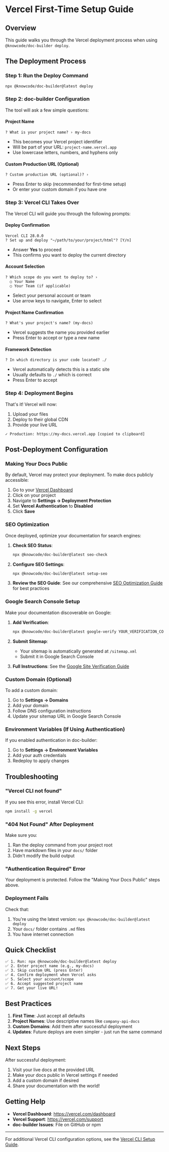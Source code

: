 # Vercel First-Time Setup Guide

## Overview

This guide walks you through the Vercel deployment process when using `@knowcode/doc-builder deploy`.

## The Deployment Process

### Step 1: Run the Deploy Command

```bash
npx @knowcode/doc-builder@latest deploy
```

### Step 2: doc-builder Configuration

The tool will ask a few simple questions:

#### Project Name
```
? What is your project name? › my-docs
```
- This becomes your Vercel project identifier
- Will be part of your URL: `project-name.vercel.app`
- Use lowercase letters, numbers, and hyphens only

#### Custom Production URL (Optional)
```
? Custom production URL (optional)? › 
```
- Press Enter to skip (recommended for first-time setup)
- Or enter your custom domain if you have one

### Step 3: Vercel CLI Takes Over

The Vercel CLI will guide you through the following prompts:

#### Deploy Confirmation
```
Vercel CLI 28.0.0
? Set up and deploy "~/path/to/your/project/html"? [Y/n]
```
- Answer **Yes** to proceed
- This confirms you want to deploy the current directory

#### Account Selection
```
? Which scope do you want to deploy to? › 
  ○ Your Name
  ○ Your Team (if applicable)
```
- Select your personal account or team
- Use arrow keys to navigate, Enter to select

#### Project Name Confirmation
```
? What's your project's name? (my-docs)
```
- Vercel suggests the name you provided earlier
- Press Enter to accept or type a new name

#### Framework Detection
```
? In which directory is your code located? ./
```
- Vercel automatically detects this is a static site
- Usually defaults to `./` which is correct
- Press Enter to accept

### Step 4: Deployment Begins

That's it! Vercel will now:
1. Upload your files
2. Deploy to their global CDN
3. Provide your live URL

```
✓ Production: https://my-docs.vercel.app [copied to clipboard]
```

## Post-Deployment Configuration

### Making Your Docs Public

By default, Vercel may protect your deployment. To make docs publicly accessible:

1. Go to your [Vercel Dashboard](https://vercel.com/dashboard)
2. Click on your project
3. Navigate to **Settings → Deployment Protection**
4. Set **Vercel Authentication** to **Disabled**
5. Click **Save**

### SEO Optimization

Once deployed, optimize your documentation for search engines:

1. **Check SEO Status**:
   ```bash
   npx @knowcode/doc-builder@latest seo-check
   ```

2. **Configure SEO Settings**:
   ```bash
   npx @knowcode/doc-builder@latest setup-seo
   ```

3. **Review the SEO Guide**: See our comprehensive [SEO Optimization Guide](./guides/seo-optimization-guide.md) for best practices

### Google Search Console Setup

Make your documentation discoverable on Google:

1. **Add Verification**:
   ```bash
   npx @knowcode/doc-builder@latest google-verify YOUR_VERIFICATION_CODE
   ```

2. **Submit Sitemap**: 
   - Your sitemap is automatically generated at `/sitemap.xml`
   - Submit it in Google Search Console

3. **Full Instructions**: See the [Google Site Verification Guide](./guides/google-site-verification-guide.md)

### Custom Domain (Optional)

To add a custom domain:
1. Go to **Settings → Domains**
2. Add your domain
3. Follow DNS configuration instructions
4. Update your sitemap URL in Google Search Console

### Environment Variables (If Using Authentication)

If you enabled authentication in doc-builder:
1. Go to **Settings → Environment Variables**
2. Add your auth credentials
3. Redeploy to apply changes

## Troubleshooting

### "Vercel CLI not found"

If you see this error, install Vercel CLI:
```bash
npm install -g vercel
```

### "404 Not Found" After Deployment

Make sure you:
1. Ran the deploy command from your project root
2. Have markdown files in your `docs/` folder
3. Didn't modify the build output

### "Authentication Required" Error

Your deployment is protected. Follow the "Making Your Docs Public" steps above.

### Deployment Fails

Check that:
1. You're using the latest version: `npx @knowcode/doc-builder@latest deploy`
2. Your `docs/` folder contains `.md` files
3. You have internet connection

## Quick Checklist

```
✅ 1. Run: npx @knowcode/doc-builder@latest deploy
✅ 2. Enter project name (e.g., my-docs)
✅ 3. Skip custom URL (press Enter)
✅ 4. Confirm deployment when Vercel asks
✅ 5. Select your account/scope
✅ 6. Accept suggested project name
✅ 7. Get your live URL!
```

## Best Practices

1. **First Time**: Just accept all defaults
2. **Project Names**: Use descriptive names like `company-api-docs`
3. **Custom Domains**: Add them after successful deployment
4. **Updates**: Future deploys are even simpler - just run the same command

## Next Steps

After successful deployment:
1. Visit your live docs at the provided URL
2. Make your docs public in Vercel settings if needed
3. Add a custom domain if desired
4. Share your documentation with the world!

## Getting Help

- **Vercel Dashboard**: https://vercel.com/dashboard
- **Vercel Support**: https://vercel.com/support
- **doc-builder Issues**: File on GitHub or npm

---

For additional Vercel CLI configuration options, see the [Vercel CLI Setup Guide](./vercel-cli-setup-guide.md).